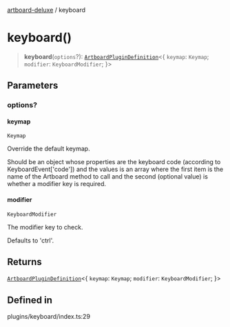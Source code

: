 [artboard-deluxe](../globals.md) / keyboard

# keyboard()

> **keyboard**(`options`?): [`ArtboardPluginDefinition`](../type-aliases/ArtboardPluginDefinition.md)\<\{ `keymap`: `Keymap`; `modifier`: `KeyboardModifier`; \}\>

## Parameters

### options?

#### keymap

`Keymap`

Override the default keymap.

Should be an object whose properties are the keyboard code (according to
KeyboardEvent['code']) and the values is an array where the first item is
the name of the Artboard method to call and the second (optional value) is
whether a modifier key is required.

#### modifier

`KeyboardModifier`

The modifier key to check.

Defaults to 'ctrl'.

## Returns

[`ArtboardPluginDefinition`](../type-aliases/ArtboardPluginDefinition.md)\<\{ `keymap`: `Keymap`; `modifier`: `KeyboardModifier`; \}\>

## Defined in

plugins/keyboard/index.ts:29
